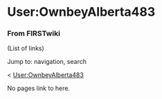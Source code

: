 

# User:OwnbeyAlberta483

### From FIRSTwiki

(List of links)

Jump to: navigation, search

&lt;
[User:OwnbeyAlberta483](/index.php?title=User:OwnbeyAlberta483&redirect=no
"User:OwnbeyAlberta483" )  

No pages link to here.

